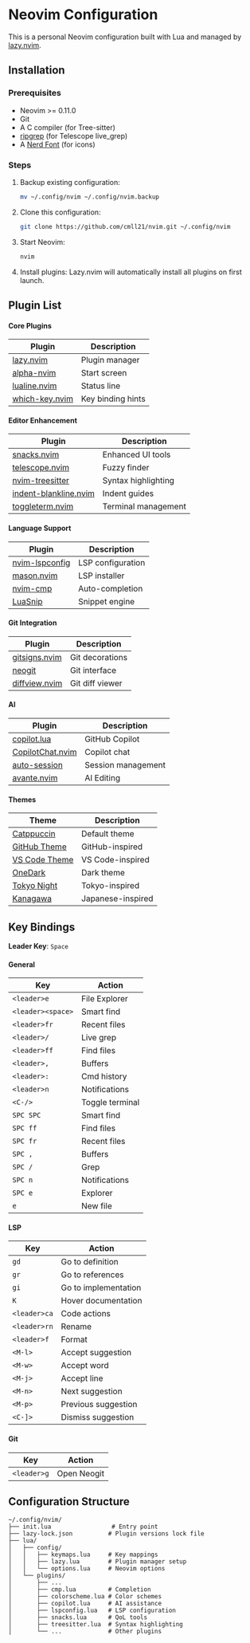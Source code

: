 # Neovim Configuration

This is a personal Neovim configuration built with Lua and managed by [lazy.nvim](https://github.com/folke/lazy.nvim).

## Installation

### Prerequisites

- Neovim >= 0.11.0
- Git
- A C compiler (for Tree-sitter)
- [ripgrep](https://github.com/BurntSushi/ripgrep) (for Telescope live_grep)
- A [Nerd Font](https://www.nerdfonts.com/) (for icons)

### Steps

1. Backup existing configuration:

   ```bash
   mv ~/.config/nvim ~/.config/nvim.backup
   ```

2. Clone this configuration:

   ```bash
   git clone https://github.com/cmll21/nvim.git ~/.config/nvim
   ```

3. Start Neovim:

   ```bash
   nvim
   ```

4. Install plugins: Lazy.nvim will automatically install all plugins on first launch.

## Plugin List

#### Core Plugins

| Plugin                                                       | Description       |
| ------------------------------------------------------------ | ----------------- |
| [lazy.nvim](https://github.com/folke/lazy.nvim)              | Plugin manager    |
| [alpha-nvim](https://github.com/goolord/alpha-nvim)          | Start screen      |
| [lualine.nvim](https://github.com/nvim-lualine/lualine.nvim) | Status line       |
| [which-key.nvim](https://github.com/folke/which-key.nvim)    | Key binding hints |

#### Editor Enhancement

| Plugin                                                                          | Description         |
| ------------------------------------------------------------------------------- | ------------------- |
| [snacks.nvim](https://github.com/folke/snacks.nvim)                             | Enhanced UI tools   |
| [telescope.nvim](https://github.com/nvim-telescope/telescope.nvim)              | Fuzzy finder        |
| [nvim-treesitter](https://github.com/nvim-treesitter/nvim-treesitter)           | Syntax highlighting |
| [indent-blankline.nvim](https://github.com/lukas-reineke/indent-blankline.nvim) | Indent guides       |
| [toggleterm.nvim](https://github.com/akinsho/toggleterm.nvim)                   | Terminal management |

#### Language Support

| Plugin                                                     | Description       |
| ---------------------------------------------------------- | ----------------- |
| [nvim-lspconfig](https://github.com/neovim/nvim-lspconfig) | LSP configuration |
| [mason.nvim](https://github.com/mason-org/mason.nvim)      | LSP installer     |
| [nvim-cmp](https://github.com/hrsh7th/nvim-cmp)            | Auto-completion   |
| [LuaSnip](https://github.com/L3MON4D3/LuaSnip)             | Snippet engine    |

#### Git Integration

| Plugin                                                      | Description     |
| ----------------------------------------------------------- | --------------- |
| [gitsigns.nvim](https://github.com/lewis6991/gitsigns.nvim) | Git decorations |
| [neogit](https://github.com/TimUntersberger/neogit)         | Git interface   |
| [diffview.nvim](https://github.com/sindrets/diffview.nvim)  | Git diff viewer |

#### AI

| Plugin                                                                | Description        |
| --------------------------------------------------------------------- | ------------------ |
| [copilot.lua](https://github.com/zbirenbaum/copilot.lua)              | GitHub Copilot     |
| [CopilotChat.nvim](https://github.com/CopilotC-Nvim/CopilotChat.nvim) | Copilot chat       |
| [auto-session](https://github.com/rmagatti/auto-session)              | Session management |
| [avante.nvim](https://github.com/yetone/avante.nvim)                  | AI Editing         |

#### Themes

| Theme                                                          | Description       |
| -------------------------------------------------------------- | ----------------- |
| [Catppuccin](https://github.com/catppuccin/nvim)               | Default theme     |
| [GitHub Theme](https://github.com/projekt0n/github-nvim-theme) | GitHub-inspired   |
| [VS Code Theme](https://github.com/Mofiqul/vscode.nvim)        | VS Code-inspired  |
| [OneDark](https://github.com/navarasu/onedark.nvim)            | Dark theme        |
| [Tokyo Night](https://github.com/folke/tokyonight.nvim)        | Tokyo-inspired    |
| [Kanagawa](https://github.com/rebelot/kanagawa.nvim)           | Japanese-inspired |

## Key Bindings

**Leader Key**: `Space`

#### General

| Key               | Action          |
| ----------------- | --------------- |
| `<leader>e`       | File Explorer   |
| `<leader><space>` | Smart find      |
| `<leader>fr`      | Recent files    |
| `<leader>/`       | Live grep       |
| `<leader>ff`      | Find files      |
| `<leader>,`       | Buffers         |
| `<leader>:`       | Cmd history     |
| `<leader>n`       | Notifications   |
| `<C-/>`           | Toggle terminal |
| `SPC SPC`         | Smart find      |
| `SPC ff`          | Find files      |
| `SPC fr`          | Recent files    |
| `SPC ,`           | Buffers         |
| `SPC /`           | Grep            |
| `SPC n`           | Notifications   |
| `SPC e`           | Explorer        |
| `e`               | New file        |

#### LSP

| Key          | Action               |
| ------------ | -------------------- |
| `gd`         | Go to definition     |
| `gr`         | Go to references     |
| `gi`         | Go to implementation |
| `K`          | Hover documentation  |
| `<leader>ca` | Code actions         |
| `<leader>rn` | Rename               |
| `<leader>f`  | Format               |
| `<M-l>`      | Accept suggestion    |
| `<M-w>`      | Accept word          |
| `<M-j>`      | Accept line          |
| `<M-n>`      | Next suggestion      |
| `<M-p>`      | Previous suggestion  |
| `<C-]>`      | Dismiss suggestion   |

#### Git

| Key         | Action      |
| ----------- | ----------- |
| `<leader>g` | Open Neogit |

## Configuration Structure

```
~/.config/nvim/
├── init.lua                 # Entry point
├── lazy-lock.json          # Plugin versions lock file
├── lua/
│   ├── config/
│   │   ├── keymaps.lua     # Key mappings
│   │   ├── lazy.lua        # Plugin manager setup
│   │   └── options.lua     # Neovim options
│   └── plugins/
│       ├── ...
│       ├── cmp.lua         # Completion
│       ├── colorscheme.lua # Color schemes
│       ├── copilot.lua     # AI assistance
│       ├── lspconfig.lua   # LSP configuration
│       ├── snacks.lua      # QoL tools
│       ├── treesitter.lua  # Syntax highlighting
│       └── ...             # Other plugins
```
